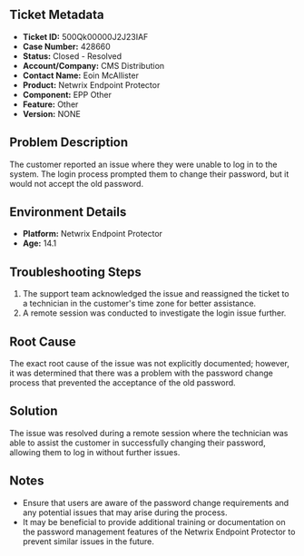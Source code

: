 ## Ticket Metadata
- **Ticket ID:** 500Qk00000J2J23IAF
- **Case Number:** 428660
- **Status:** Closed - Resolved
- **Account/Company:** CMS Distribution
- **Contact Name:** Eoin McAllister
- **Product:** Netwrix Endpoint Protector
- **Component:** EPP Other
- **Feature:** Other
- **Version:** NONE

## Problem Description
The customer reported an issue where they were unable to log in to the system. The login process prompted them to change their password, but it would not accept the old password.

## Environment Details
- **Platform:** Netwrix Endpoint Protector
- **Age:** 14.1

## Troubleshooting Steps
1. The support team acknowledged the issue and reassigned the ticket to a technician in the customer's time zone for better assistance.
2. A remote session was conducted to investigate the login issue further.

## Root Cause
The exact root cause of the issue was not explicitly documented; however, it was determined that there was a problem with the password change process that prevented the acceptance of the old password.

## Solution
The issue was resolved during a remote session where the technician was able to assist the customer in successfully changing their password, allowing them to log in without further issues.

## Notes
- Ensure that users are aware of the password change requirements and any potential issues that may arise during the process.
- It may be beneficial to provide additional training or documentation on the password management features of the Netwrix Endpoint Protector to prevent similar issues in the future.